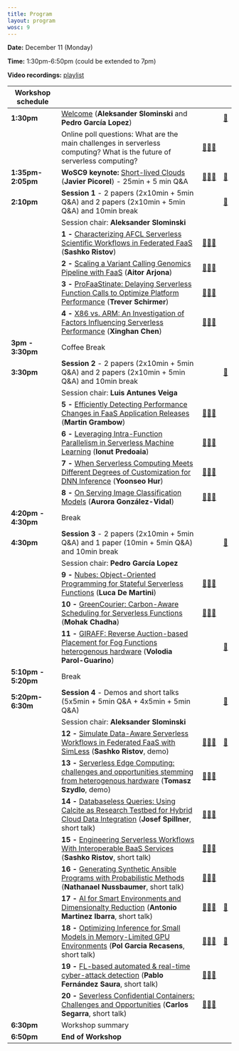 ```yaml
---
title: Program 
layout: program
wosc: 9
---
```


**Date:** December 11 (Monday)

**Time:** 1:30pm-6:50pm (could be extended to 7pm)

**Video recordings:** [playlist](https://www.youtube.com/watch?v=1HKhH64NDJ8&list=PLixB0Gpj4RgilKaapOUt32_5blYq25w7Z) 


| Workshop schedule  | | | |
| --- | --- | --- | --- |
| **1:30pm** | [Welcome](https://docs.google.com/presentation/d/1EK5MTlJJcjWCKNWwkaYs8drKcAmpsUmQQAFbktnmwVo/edit?usp=sharing) (**Aleksander Slominski** and **Pedro García Lopez**) | | [🎥](https://www.youtube.com/watch?v=1HKhH64NDJ8) |
| | Online poll questions: What are the main challenges in serverless computing? What is the future of serverless computing? | [👨🏻‍🏫](./images/Serverless_Challenges_and_Future.pdf) | |
| **1:35pm-2:05pm** | **WoSC9 keynote:** [Short-lived Clouds](./keynotes) (**Javier Picorel**) - 25min + 5 min Q&A  | [👨🏻‍🏫](./presentations/keynote.pdf) | [🎥](https://www.youtube.com/watch?v=Zy0P025ndMA) |
| **2:10pm** | **Session 1** - 2 papers (2x10min + 5min Q&A) and 2 papers (2x10min + 5min Q&A) and 10min break| | [🎥](https://www.youtube.com/watch?v=te_thgRmRbM) |
| | Session chair: **Aleksander Slominski**| | |
| | **1 -** [Characterizing AFCL Serverless Scientific Workflows in Federated FaaS](./papers/p1) (**Sashko Ristov**) | [👨🏻‍🏫](./presentations/p1.pdf) | |
| | **2 -** [Scaling a Variant Calling Genomics Pipeline with FaaS](./papers/p2) (**Aitor Arjona**) | [👨🏻‍🏫](./presentations/p2.pdf)| |
| | **3 -** [ProFaaStinate: Delaying Serverless Function Calls to Optimize Platform Performance](./papers/p3) (**Trever Schirmer**)|  [👨🏻‍🏫](./presentations/p3.pdf)| |
| | **4 -** [X86 vs. ARM: An Investigation of Factors Influencing Serverless Performance](./papers/p4) (**Xinghan Chen**) |[👨🏻‍🏫](./presentations/p4.pdf) | |
| **3pm - 3:30pm** | Coffee Break | | |
| **3:30pm** | **Session 2** - 2 papers (2x10min + 5min Q&A) and 2 papers (2x10min + 5min Q&A) and 10min break | | [🎥](https://www.youtube.com/watch?v=IX5_TgE_GXM) |
| | Session chair: **Luis Antunes Veiga**| | |
| | **5 -** [Efficiently Detecting Performance Changes in FaaS Application Releases](./papers/p5) (**Martin Grambow**)|[👨🏻‍🏫](./presentations/p5.pdf) | |
| | **6 -** [Leveraging Intra-Function Parallelism in Serverless Machine Learning](./papers/p6)  (**Ionut Predoaia**) | [👨🏻‍🏫](./presentations/p6.pdf)| |
| | **7 -** [When Serverless Computing Meets Different Degrees of Customization for DNN Inference](./papers/p7) (**Yoonseo Hur**) |[👨🏻‍🏫](./presentations/p7.pdf) | |
| | **8 -** [On Serving Image Classification Models](./papers/p8) (**Aurora González-Vidal**) | [👨🏻‍🏫](./presentations/p8.pdf)| |
| **4:20pm - 4:30pm** | Break | | |
| **4:30pm** | **Session 3** - 2 papers (2x10min + 5min Q&A) and 1 paper (10min +  5min Q&A) and 10min break| | [🎥](https://www.youtube.com/watch?v=Q-gprxdZaAI) |
| | Session chair: **Pedro García Lopez**| | |
| | **9 -** [Nubes: Object-Oriented Programming for Stateful Serverless Functions](./papers/p9) (**Luca De Martini**) | [👨🏻‍🏫](./presentations/p9.pdf)| |
| | **10 -** [GreenCourier: Carbon-Aware Scheduling for Serverless Functions](./papers/p10) (**Mohak Chadha**)| [👨🏻‍🏫](./presentations/p10.pdf)| |
| | **11 -** [GIRAFF: Reverse Auction-based Placement for Fog Functions heterogenous hardware](./papers/p11) (**Volodia Parol-Guarino**) | | [🎥](https://www.youtube.com/watch?v=wNig7v7Ju1E) |
| **5:10pm - 5:20pm** | Break | | |
| **5:20pm-6:30m** | **Session 4** - Demos and short talks (5x5min + 5min Q&A +  4x5min + 5min Q&A) | | [🎥](https://www.youtube.com/watch?v=M3L8NYu93SA) |
| | Session chair: **Aleksander Slominski**| | |
| | **12 -** [Simulate Data-Aware Serverless Workflows in Federated FaaS with SimLess](./demos/d12) (**Sashko Ristov**, demo)|[👨🏻‍🏫](./presentations/d12.pdf) | [🎥](https://www.youtube.com/watch?v=zHwG1r9KxzU) |
| | **13 -** [Serverless Edge Computing: challenges and opportunities stemming from heterogenous hardware](./demos/d13) (**Tomasz Szydlo**, demo) |[👨🏻‍🏫](./presentations/d13.pdf) |  |
| | **14 -** [Databaseless Queries: Using Calcite as Research Testbed for Hybrid Cloud Data Integration](./demos/d14) (**Josef Spillner**, short talk)| [👨🏻‍🏫](./presentations/d14.pdf)|  |
| | **15 -** [Engineering Serverless Workflows With Interoperable BaaS Services](./demos/d15) (**Sashko Ristov**, short talk) | [👨🏻‍🏫](./presentations/d15.pdf)| |
| | **16 -** [Generating Synthetic Ansible Programs with Probabilistic Methods](./demos/d16) (**Nathanael Nussbaumer**, short talk) | [👨🏻‍🏫](./presentations/d16.pdf) |  |
| | **17 -** [AI for Smart Environments and Dimensionalty Reduction](./demos/d17) (**Antonio Martinez Ibarra**, short talk) | [👨🏻‍🏫](./presentations/d17.pdf) | [🎥](https://www.youtube.com/watch?v=k-c3C3FuurI) |
| | **18 -** [Optimizing Inference for Small Models in Memory-Limited GPU Environments](./demos/d18) (**Pol Garcia Recasens**, short talk)|[👨🏻‍🏫](./presentations/d18.pdf) | [🎥](https://drive.google.com/file/d/1D-z_mO5DrPabO2eE6LAbmrOuUQdTrLhd/view) |
| | **19 -** [FL-based automated & real-time cyber-attack detection](./demos/d19) (**Pablo Fernández Saura**, short talk) | [👨🏻‍🏫](./presentations/d19.pdf)| |
| | **20 -** [Severless Confidential Containers: Challenges and Opportunities](./demos/d20) (**Carlos Segarra**, short talk)| [👨🏻‍🏫](./presentations/d20.pdf) | |
| **6:30pm** | Workshop summary | |
| **6:50pm** | **End of Workshop** | |